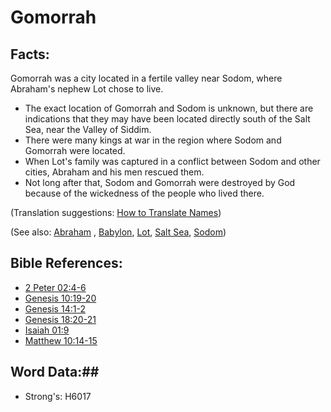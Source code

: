 # Gomorrah #

## Facts: ##

Gomorrah was a city located in a fertile valley near Sodom, where Abraham's nephew Lot chose to live.

* The exact location of Gomorrah and Sodom is unknown, but there are indications that they may have been located directly south of the Salt Sea, near the Valley of Siddim.
* There were many kings at war in the region where Sodom and Gomorrah were located.
* When Lot's family was captured in a conflict between Sodom and other cities, Abraham and his men rescued them.
* Not long after that, Sodom and Gomorrah were destroyed by God because of the wickedness of the people who lived there.

(Translation suggestions: [How to Translate Names](rc://en/ta/man/translate/translate-names))

(See also: [Abraham](abraham.md) , [Babylon](babylon.md), [Lot](lot.md), [Salt Sea](saltsea.md), [Sodom](sodom.md))

## Bible References: ##

* [2 Peter 02:4-6](rc://en/tn/help/2pe/02/04)
* [Genesis 10:19-20](rc://en/tn/help/gen/10/19)
* [Genesis 14:1-2](rc://en/tn/help/gen/14/01)
* [Genesis 18:20-21](rc://en/tn/help/gen/18/20)
* [Isaiah 01:9](rc://en/tn/help/isa/01/09)
* [Matthew 10:14-15](rc://en/tn/help/mat/10/14)

## Word Data:##

* Strong's: H6017
